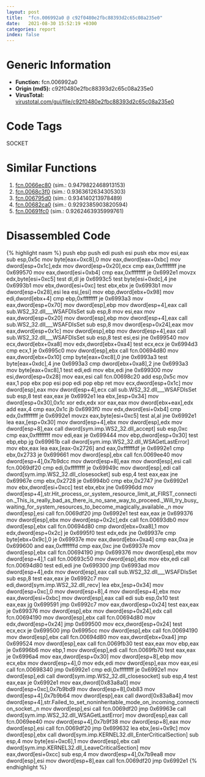 ```yaml
---
layout: post
title:  "fcn.006992a0 @ c92f0480e2fbc88393d2c65c08a235e0"
date:   2021-08-30 15:52:19 +0300
categories: report
index: false
---
```


# Generic Information
- **Function:** fcn.006992a0
- **Origin (md5):** c92f0480e2fbc88393d2c65c08a235e0
- **VirusTotal:** [virustotal.com/gui/file/c92f0480e2fbc88393d2c65c08a235e0][virustotal_ref]

# Code Tags
<span class="tag" id="SOCKET">SOCKET</span>


# Similar Functions

1. [fcn.0066ec80][similar_1_ref] (sim.: 0.9479822468913153)
2. [fcn.0068c3f0][similar_2_ref] (sim.: 0.9363612634305303)
3. [fcn.006795d0][similar_3_ref] (sim.: 0.934140213978489)
4. [fcn.00682ca0][similar_4_ref] (sim.: 0.9292385903820594)
5. [fcn.00691fc0][similar_5_ref] (sim.: 0.9262463935999761)


# Disassembled Code

{% highlight nasm %}
push ebp
push edi
push esi
push ebx
mov esi,eax
sub esp,0x5c
mov byte[eax+0xc8],0
mov eax,dword[eax+0xbc]
mov dword[esp+0x1c],edx
mov dword[esp+0x20],ecx
cmp eax,0xffffffff
jne 0x699570
mov eax,dword[esi+0xb4]
cmp eax,0xffffffff
je 0x6992e1
movzx edx,byte[esi+0xc5]
test dl,dl
je 0x6993c5
test byte[esi+0xdc],4
jne 0x6993b1
mov ebx,dword[esi+0xc]
test ebx,ebx
je 0x6993b1
mov dword[esp+0x28],esi
lea esi,[esi]
mov ebp,dword[ebx+0x98]
mov edi,dword[ebx+4]
cmp ebp,0xffffffff
je 0x6993a3
mov eax,dword[esp+0x70]
mov dword[esp],ebp
mov dword[esp+4],eax
call sub.WS2_32.dll___WSAFDIsSet
sub esp,8
mov esi,eax
mov eax,dword[esp+0x20]
mov dword[esp],ebp
mov dword[esp+4],eax
call sub.WS2_32.dll___WSAFDIsSet
sub esp,8
mov dword[esp+0x24],eax
mov eax,dword[esp+0x1c]
mov dword[esp],ebp
mov dword[esp+4],eax
call sub.WS2_32.dll___WSAFDIsSet
sub esp,8
test esi,esi
jne 0x699540
mov ecx,dword[ebx+0xa8]
mov edx,dword[ebx+0xa4]
test ecx,ecx
je 0x6994d3
cmp ecx,1
je 0x6995c0
mov dword[esp],ebx
call fcn.00694d80
mov eax,dword[ebx+0x10]
cmp byte[eax+0xc8],0
jne 0x6993a3
test byte[eax+0xdc],4
jne 0x6993a3
cmp dword[ebx+0xa8],2
jne 0x6993a3
mov byte[eax+0xc8],1
test edi,edi
mov ebx,edi
jne 0x699300
mov esi,dword[esp+0x28]
mov eax,esi
call fcn.00698c20
add esp,0x5c
mov eax,1
pop ebx
pop esi
pop edi
pop ebp
ret
mov ecx,dword[esp+0x1c]
mov dword[esp],eax
mov dword[esp+4],ecx
call sub.WS2_32.dll___WSAFDIsSet
sub esp,8
test eax,eax
je 0x6992e1
lea ebx,[esp+0x34]
mov dword[esp+0x30],0x1c
xor edx,edx
xor eax,eax
mov dword[ebx+eax],edx
add eax,4
cmp eax,0x1c
jb 0x6993f0
mov edx,dword[esi+0xb4]
cmp edx,0xffffffff
je 0x6992e1
movzx eax,byte[esi+0xc5]
test al,al
jne 0x6992e1
lea eax,[esp+0x30]
mov dword[esp+4],ebx
mov dword[esp],edx
mov dword[esp+8],eax
call dword[sym.imp.WS2_32.dll_accept]
sub esp,0xc
cmp eax,0xffffffff
mov edi,eax
je 0x699444
mov ebp,dword[esp+0x30]
test ebp,ebp
jg 0x69961b
call dword[sym.imp.WS2_32.dll_WSAGetLastError]
mov ebx,eax
lea eax,[eax-0x2726]
and eax,0xffffffdf
je 0x6992e1
cmp ebx,0x2733
je 0x699661
mov dword[esp],ebx
call fcn.0069ee40
mov dword[esp+4],0x7b9dcc
mov dword[esp+8],eax
mov dword[esp],esi
call fcn.0069df20
cmp edi,0xffffffff
je 0x69949c
mov dword[esp],edi
call dword[sym.imp.WS2_32.dll_closesocket]
sub esp,4
test eax,eax
jne 0x69967e
cmp ebx,0x2728
je 0x6994b0
cmp ebx,0x2747
jne 0x6992e1
mov ebx,dword[esi+0xcc]
test ebx,ebx
jne 0x6996dd
mov dword[esp+4],str.Hit_process_or_system_resource_limit_at_FIRST_connection._This_is_really_bad_as_there_is_no_sane_way_to_proceed._Will_try_busy_waiting_for_system_resources_to_become_magically_available._n
mov dword[esp],esi
call fcn.0069df20
jmp 0x6992e1
test eax,eax
je 0x699376
mov dword[esp],ebx
mov dword[esp+0x2c],edx
call fcn.00693db0
mov dword[esp],ebx
call fcn.00694d80
cmp dword[ebx+0xa8],1
mov edx,dword[esp+0x2c]
je 0x6995f0
test edx,edx
jne 0x69937e
cmp byte[ebx+0x9c],0
je 0x69937e
mov eax,dword[ebx+0xa4]
cmp eax,0xa
je 0x699600
and eax,0xfffffffd
cmp eax,0xc
jne 0x69937e
mov dword[esp],ebx
call fcn.00694190
jmp 0x699376
mov dword[esp],ebx
mov dword[esp+4],1
call fcn.00693c50
mov dword[esp],ebx
mov ebx,edi
call fcn.00694d80
test edi,edi
jne 0x699300
jmp 0x6993ad
mov dword[esp+4],edx
mov dword[esp],eax
call sub.WS2_32.dll___WSAFDIsSet
sub esp,8
test eax,eax
je 0x6992c7
mov edi,dword[sym.imp.WS2_32.dll_recv]
lea ebx,[esp+0x34]
mov dword[esp+0xc],0
mov dword[esp+8],4
mov dword[esp+4],ebx
mov eax,dword[esi+0xbc]
mov dword[esp],eax
call edi
sub esp,0x10
test eax,eax
jg 0x699591
jmp 0x6992c7
mov eax,dword[esp+0x24]
test eax,eax
je 0x699376
mov dword[esp],ebx
mov dword[esp+0x24],edx
call fcn.00694190
mov dword[esp],ebx
call fcn.00694d80
mov edx,dword[esp+0x24]
jmp 0x699500
mov ecx,dword[esp+0x24]
test ecx,ecx
je 0x699500
jmp 0x6995cc
mov dword[esp],ebx
call fcn.00694190
mov dword[esp],ebx
call fcn.00694d80
mov eax,dword[ebx+0xa4]
jmp 0x699524
mov dword[esp],eax
call fcn.0069fb30
test eax,eax
mov ebp,eax
je 0x6996b6
mov ebp,1
mov dword[esp],edi
call fcn.0069fb70
test eax,eax
je 0x6996a4
mov eax,dword[esp+0x30]
mov dword[esp+8],ebp
mov ecx,ebx
mov dword[esp+4],0
mov edx,edi
mov dword[esp],eax
mov eax,esi
call fcn.00698340
jmp 0x6992e1
cmp edi,0xffffffff
je 0x6992e1
mov dword[esp],edi
call dword[sym.imp.WS2_32.dll_closesocket]
sub esp,4
test eax,eax
je 0x6992e1
mov eax,dword[0x83a8a0]
mov dword[esp+0xc],0x7b9bd9
mov dword[esp+8],0xb83
mov dword[esp+4],0x7b9b64
mov dword[esp],eax
call dword[0x83a8a4]
mov dword[esp+4],str.Failed_to_set_noninheritable_mode_on_incoming_connection_socket._n
mov dword[esp],esi
call fcn.0069df20
jmp 0x69963e
call dword[sym.imp.WS2_32.dll_WSAGetLastError]
mov dword[esp],eax
call fcn.0069ee40
mov dword[esp+4],0x7b9f38
mov dword[esp+8],eax
mov dword[esp],esi
call fcn.0069df20
jmp 0x699632
lea ebx,[esi+0x9c]
mov dword[esp],ebx
call dword[sym.imp.KERNEL32.dll_EnterCriticalSection]
sub esp,4
mov byte[esi+0xc6],1
mov dword[esp],ebx
call dword[sym.imp.KERNEL32.dll_LeaveCriticalSection]
mov eax,dword[esi+0xcc]
sub esp,4
mov dword[esp+4],0x7b9ea8
mov dword[esp],esi
mov dword[esp+8],eax
call fcn.0069df20
jmp 0x6992e1
{% endhighlight %}


[similar_1_ref]: /report/fcn.0066ec80@c92f0480e2fbc88393d2c65c08a235e0
[similar_2_ref]: /report/fcn.0068c3f0@c92f0480e2fbc88393d2c65c08a235e0
[similar_3_ref]: /report/fcn.006795d0@c92f0480e2fbc88393d2c65c08a235e0
[similar_4_ref]: /report/fcn.00682ca0@c92f0480e2fbc88393d2c65c08a235e0
[similar_5_ref]: /report/fcn.00691fc0@c92f0480e2fbc88393d2c65c08a235e0
[virustotal_ref]: https://www.virustotal.com/gui/file/c92f0480e2fbc88393d2c65c08a235e0